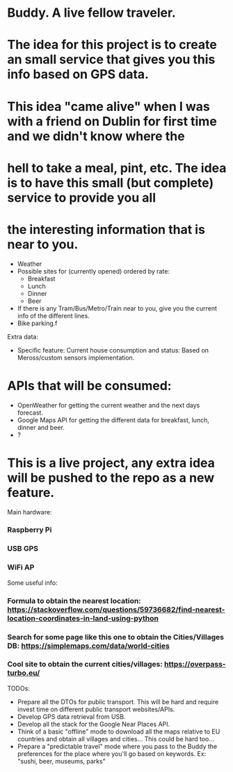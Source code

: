 # Buddy. A live fellow traveler.

# The idea for this project is to create an small service that gives you this info based on GPS data.
# This idea "came alive" when I was with a friend on Dublin for first time and we didn't know where the
# hell to take a meal, pint, etc. The idea is to have this small (but complete) service to provide you all
# the interesting information that is near to you.
- Weather
- Possible sites for (currently opened) ordered by rate:
    - Breakfast
    - Lunch
    - Dinner
    - Beer
- If there is any Tram/Bus/Metro/Train near to you, give you the current info of the different lines.
- Bike parking.f

Extra data:

- Specific feature: Current house consumption and status: Based on Meross/custom sensors implementation.

# APIs that will be consumed:
- OpenWeather for getting the current weather and the next days forecast.
- Google Maps API for getting the different data for breakfast, lunch, dinner and beer.
- ?

# This is a live project, any extra idea will be pushed to the repo as a new feature.

Main hardware:
### Raspberry Pi
### USB GPS
### WiFi AP

Some useful info:
### Formula to obtain the nearest location: https://stackoverflow.com/questions/59736682/find-nearest-location-coordinates-in-land-using-python
### Search for some page like this one to obtain the Cities/Villages DB: https://simplemaps.com/data/world-cities
### Cool site to obtain the current cities/villages: https://overpass-turbo.eu/

TODOs:

- Prepare all the DTOs for public transport. This will be hard and require invest time on different public transport websites/APIs.
- Develop GPS data retrieval from USB.
- Develop all the stack for the Google Near Places API.
- Think of a basic "offline" mode to download all the maps relative to EU countries and obtain all villages and cities... This could be hard too...
- Prepare a "predictable travel" mode where you pass to the Buddy the preferences for the place where you'll go based on keywords. Ex: "sushi, beer, museums, parks" 
